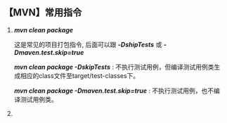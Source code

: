 ## 【MVN】常用指令

1. ***mvn clean package***

   这是常见的项目打包指令, 后面可以跟 ***-DshipTests*** 或 ***-Dmaven.test.skip=true***

   ***mvn clean package -DskipTests*** : 不执行测试用例，但编译测试用例类生成相应的class文件至target/test-classes下。

   ***mvn clean package -Dmaven.test.skip=true*** : 不执行测试用例，也不编译测试用例类。

2. 